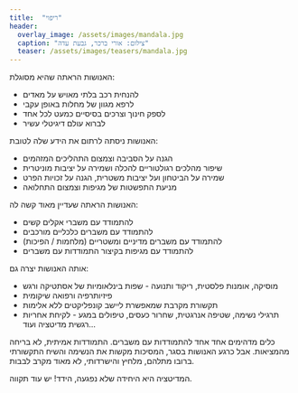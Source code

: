 ```yaml
---
title:  "ריפוי"
header:
  overlay_image: /assets/images/mandala.jpg
  caption: "צילום: אורי ברכר, גבעת עדה"
  teaser: /assets/images/teasers/mandala.jpg
---
```


האנושות הראתה שהיא מסוגלת:
- להנחית רכב בלתי מאויש על מאדים<!--more-->
- לרפא מגוון של מחלות באופן עקבי
- לספק חינוך וצרכים בסיסיים כמעט לכל אחד
- לברוא עולם דיגיטלי עשיר

האנושות ניסתה לרתום את הידע שלה לטובת:
- הגנה על הסביבה וצמצום התהליכים המזהמים
- שיפור מהלכים רגולטוריים להכלה ושמירה על יציבות מוניטרית
- שמירה על הביטחון ועל יציבות משטרית, הגנה על זכויות הפרט
- מניעת התפשטות של מגיפות וצמצום התחלואה

האנושות הראתה שעדיין מאוד קשה לה:
- להתמודד עם משברי אקלים קשים
- להתמודד עם משברים כלכליים מורכבים
- להתמודד עם משברים מדיניים ומשטריים (מלחמות  / הפיכות)
- להתמודד עם מגיפות
בקיצור התמודדות עם משברים

אותה האנושות יצרה גם:
- מוסיקה, אומנות פלסטית, ריקוד ותנועה - שפות בינלאומיות של אסתטיקה ורגש
- פיזיותרפיה ורפואה שיקומית
- תקשורת מקרבת שמאפשרת ליישב קונפליקטים ללא אלימות
- תרגילי נשימה, שטיפה אנרגטית, שחרור כעסים, טיפולים במגע - לקיחת אחריות רגשית
מדיטציה ועוד...

כלים מדהימים אחד אחד להתמודדות עם משברים.
התמודדות אמיתית, לא בריחה מהמציאות.
אבל כרגע האנושות בסגר, המסיכות מקשות את הנשימה והשיח התקשורתי ברובו מתלהם, מלחיץ והישרדותי,
לא מאוד מקרב לבבות.

המדיטציה היא היחידה שלא נפגעה, הידד! יש עוד תקווה.
